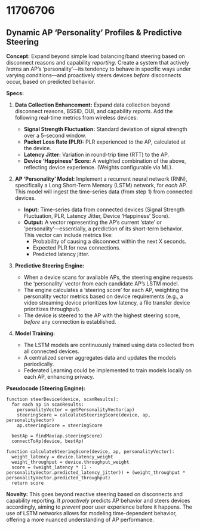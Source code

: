 # 11706706

## Dynamic AP ‘Personality’ Profiles & Predictive Steering

**Concept:** Expand beyond simple load balancing/band steering based on disconnect reasons and capability *reporting*. Create a system that actively *learns* an AP’s ‘personality’—its tendency to behave in specific ways under varying conditions—and proactively steers devices *before* disconnects occur, based on predicted behavior.

**Specs:**

1.  **Data Collection Enhancement:** Expand data collection beyond disconnect reasons, BSSID, OUI, and capability *reports*. Add the following real-time metrics from wireless devices:
    *   **Signal Strength Fluctuation:** Standard deviation of signal strength over a 5-second window.
    *   **Packet Loss Rate (PLR):**  PLR experienced *to* the AP, calculated at the device.
    *   **Latency Jitter:** Variation in round-trip time (RTT) to the AP.
    *   **Device ‘Happiness’ Score:** A weighted combination of the above, reflecting device experience. (Weights configurable via ML).

2.  **AP ‘Personality’ Model:**  Implement a recurrent neural network (RNN), specifically a Long Short-Term Memory (LSTM) network, for *each* AP. This model will ingest the time-series data (from step 1) from connected devices.

    *   **Input:** Time-series data from connected devices (Signal Strength Fluctuation, PLR, Latency Jitter, Device ‘Happiness’ Score).
    *   **Output:** A vector representing the AP’s current ‘state’ or ‘personality’—essentially, a prediction of its short-term behavior.  This vector can include metrics like:
        *   Probability of causing a disconnect within the next X seconds.
        *   Expected PLR for new connections.
        *   Predicted latency jitter.

3.  **Predictive Steering Engine:**
    *   When a device scans for available APs, the steering engine requests the ‘personality’ vector from each candidate AP’s LSTM model.
    *   The engine calculates a ‘steering score’ for each AP, weighting the personality vector metrics based on device requirements (e.g., a video streaming device prioritizes low latency, a file transfer device prioritizes throughput).
    *   The device is steered to the AP with the highest steering score, *before* any connection is established.

4.  **Model Training:**
    *   The LSTM models are continuously trained using data collected from all connected devices.
    *   A centralized server aggregates data and updates the models periodically.
    *   Federated Learning could be implemented to train models locally on each AP, enhancing privacy.

**Pseudocode (Steering Engine):**

```
function steerDevice(device, scanResults):
  for each ap in scanResults:
    personalityVector = getPersonalityVector(ap)
    steeringScore = calculateSteeringScore(device, ap, personalityVector)
    ap.steeringScore = steeringScore

  bestAp = findMax(ap.steeringScore)
  connectToAp(device, bestAp)
```

```
function calculateSteeringScore(device, ap, personalityVector):
  weight_latency = device.latency_weight
  weight_throughput = device.throughput_weight
  score = (weight_latency * (1 - personalityVector.predicted_latency_jitter)) + (weight_throughput * personalityVector.predicted_throughput)
  return score
```

**Novelty:** This goes beyond reactive steering based on disconnects and capability reporting. It *proactively* predicts AP behavior and steers devices accordingly, aiming to *prevent* poor user experience before it happens.  The use of LSTM networks allows for modeling time-dependent behavior, offering a more nuanced understanding of AP performance.